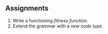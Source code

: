 ## Assignments

1. Write a functioning _fitness function_.
2. Extend the grammar with a _new node type_.

